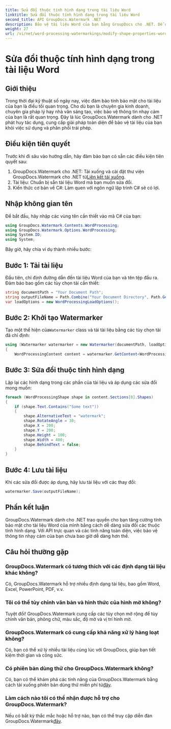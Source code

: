 ```yaml
---
title: Sửa đổi thuộc tính hình dạng trong tài liệu Word
linktitle: Sửa đổi thuộc tính hình dạng trong tài liệu Word
second_title: API GroupDocs.Watermark .NET
description: Bảo vệ tài liệu Word của bạn bằng GroupDocs cho .NET. Dễ dàng sửa đổi các thuộc tính hình dạng để tăng cường bảo mật.
weight: 27
url: /vi/net/word-processing-watermarkings/modify-shape-properties-word-docs/
---
```


# Sửa đổi thuộc tính hình dạng trong tài liệu Word

## Giới thiệu
Trong thời đại kỹ thuật số ngày nay, việc đảm bảo tính bảo mật cho tài liệu của bạn là điều tối quan trọng. Cho dù bạn là chuyên gia kinh doanh, chuyên gia pháp lý hay nhà văn sáng tạo, việc bảo vệ thông tin nhạy cảm của bạn là rất quan trọng. Đây là lúc GroupDocs.Watermark dành cho .NET phát huy tác dụng, cung cấp giải pháp toàn diện để bảo vệ tài liệu của bạn khỏi việc sử dụng và phân phối trái phép.
## Điều kiện tiên quyết
Trước khi đi sâu vào hướng dẫn, hãy đảm bảo bạn có sẵn các điều kiện tiên quyết sau:
1.  GroupDocs.Watermark cho .NET: Tải xuống và cài đặt thư viện GroupDocs.Watermark cho .NET từ[Liên kết tải xuống](https://releases.groupdocs.com/Watermark/net/).
2. Tài liệu: Chuẩn bị sẵn tài liệu Word mà bạn muốn sửa đổi.
3. Kiến thức cơ bản về C#: Làm quen với ngôn ngữ lập trình C# sẽ có lợi.

## Nhập không gian tên
Để bắt đầu, hãy nhập các vùng tên cần thiết vào mã C# của bạn:
```csharp
using GroupDocs.Watermark.Contents.WordProcessing;
using GroupDocs.Watermark.Options.WordProcessing;
using System.IO;
using System;
```
Bây giờ, hãy chia ví dụ thành nhiều bước:
## Bước 1: Tải tài liệu
Đầu tiên, chỉ định đường dẫn đến tài liệu Word của bạn và tên tệp đầu ra. Đảm bảo bao gồm các tùy chọn tải cần thiết:
```csharp
string documentPath = "Your Document Path";
string outputFileName = Path.Combine("Your Document Directory", Path.GetFileName(documentPath));
var loadOptions = new WordProcessingLoadOptions();
```
## Bước 2: Khởi tạo Watermarker
Tạo một thể hiện của`Watermarker` class và tải tài liệu bằng các tùy chọn tải đã chỉ định:
```csharp
using (Watermarker watermarker = new Watermarker(documentPath, loadOptions))
{
    WordProcessingContent content = watermarker.GetContent<WordProcessingContent>();
```
## Bước 3: Sửa đổi thuộc tính hình dạng
Lặp lại các hình dạng trong các phần của tài liệu và áp dụng các sửa đổi mong muốn:
```csharp
foreach (WordProcessingShape shape in content.Sections[0].Shapes)
{
    if (shape.Text.Contains("Some text"))
    {
        shape.AlternativeText = "watermark";
        shape.RotateAngle = 30;
        shape.X = 200;
        shape.Y = 200;
        shape.Height = 100;
        shape.Width = 400;
        shape.BehindText = false;
    }
}
```
## Bước 4: Lưu tài liệu
Khi các sửa đổi được áp dụng, hãy lưu tài liệu với các thay đổi:
```csharp
watermarker.Save(outputFileName);
```
## Phần kết luận
GroupDocs.Watermark dành cho .NET trao quyền cho bạn tăng cường tính bảo mật cho tài liệu Word của mình bằng cách dễ dàng sửa đổi các thuộc tính hình dạng. Với API trực quan và các tính năng toàn diện, việc bảo vệ thông tin nhạy cảm của bạn chưa bao giờ dễ dàng hơn thế.

## Câu hỏi thường gặp
### GroupDocs.Watermark có tương thích với các định dạng tài liệu khác không?
Có, GroupDocs.Watermark hỗ trợ nhiều định dạng tài liệu, bao gồm Word, Excel, PowerPoint, PDF, v.v.
### Tôi có thể tùy chỉnh văn bản và hình thức của hình mờ không?
Tuyệt đối! GroupDocs.Watermark cung cấp các tùy chọn mở rộng để tùy chỉnh văn bản, phông chữ, màu sắc, độ mờ và vị trí hình mờ.
### GroupDocs.Watermark có cung cấp khả năng xử lý hàng loạt không?
Có, bạn có thể xử lý nhiều tài liệu cùng lúc với GroupDocs, giúp bạn tiết kiệm thời gian và công sức.
### Có phiên bản dùng thử cho GroupDocs.Watermark không?
 Có, bạn có thể khám phá các tính năng của GroupDocs.Watermark bằng cách tải xuống phiên bản dùng thử miễn phí từ[đây](https://releases.groupdocs.com/).
### Làm cách nào tôi có thể nhận được hỗ trợ cho GroupDocs.Watermark?
 Nếu có bất kỳ thắc mắc hoặc hỗ trợ nào, bạn có thể truy cập diễn đàn GroupDocs.Watermark[đây](https://forum.groupdocs.com/c/watermark/19).